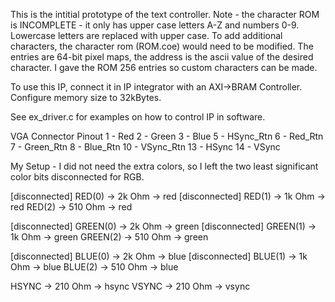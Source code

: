 This is the intitial prototype of the text controller. Note - the character ROM is INCOMPLETE - it only has upper case letters A-Z and numbers 0-9. Lowercase letters are replaced with upper case. To add additional characters, the character rom (ROM.coe) would need to be modified. The entries are 64-bit pixel maps, the address is the ascii value of the desired character. I gave the ROM 256 entries so custom characters can be made. 

To use this IP, connect it in IP integrator with an AXI->BRAM Controller. Configure memory size to 32kBytes.


See ex_driver.c for examples on how to control IP in software.

VGA Connector Pinout
1 - Red
2 - Green
3 - Blue
5 - HSync_Rtn
6 - Red_Rtn
7 - Green_Rtn
8 - Blue_Rtn
10 - VSync_Rtn
13 - HSync
14 - VSync

My Setup - I did not need the extra colors, so I left the two least significant color bits disconnected for RGB. 

[disconnected] RED(0) -> 2k Ohm -> red
[disconnected] RED(1) -> 1k Ohm -> red
RED(2) -> 510 Ohm -> red

[disconnected] GREEN(0) -> 2k Ohm -> green
[disconnected] GREEN(1) -> 1k Ohm -> green
GREEN(2) -> 510 Ohm -> green

[disconnected] BLUE(0) -> 2k Ohm -> blue
[disconnected] BLUE(1) -> 1k Ohm -> blue
BLUE(2) -> 510 Ohm -> blue

HSYNC -> 210 Ohm -> hsync
VSYNC -> 210 Ohm -> vsync


